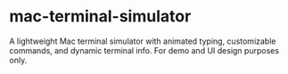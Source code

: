 # mac-terminal-simulator
 A lightweight Mac terminal simulator with animated typing, customizable commands, and dynamic terminal info. For demo and UI design purposes only.
